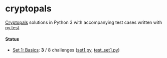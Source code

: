 # cryptopals
[Cryptopals] solutions in Python 3 with accompanying
test cases written with [py.test].

#### Status

 - [Set 1: Basics]: **3** / 8 challenges
 ([set1.py], [test_set1.py])

[Cryptopals]: <https://cryptopals.com/>
[py.test]: <https://docs.pytest.org/en/latest/>
[Set 1: Basics]: <https://cryptopals.com/sets/1>
[set1.py]: <challenges/set1.py>
[test_set1.py]: <tests/test_set1.py>
